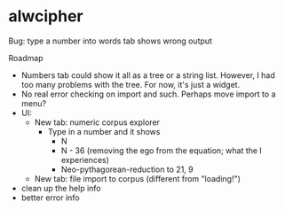 # alwcipher

Bug: type a number into words tab shows wrong output

Roadmap
- Numbers tab could show it all as a tree or a string list. However, I had too many problems with the tree. For now, it's just a widget.
- No real error checking on import and such. Perhaps move import to a menu?
- UI:
    - New tab: numeric corpus explorer
        - Type in a number and it shows
            - N
            - N - 36 (removing the ego from the equation; what the I experiences)
            - Neo-pythagorean-reduction to 21, 9
    - New tab: file import to corpus (different from "loading!")
- clean up the help info
- better error info
